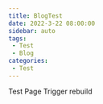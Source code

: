 ```yaml
---
title: BlogTest
date: 2022-3-22 08:00:00 
sidebar: auto
tags:
 - Test
 - Blog
categories:
 - Test
---
```


Test Page
Trigger rebuild
